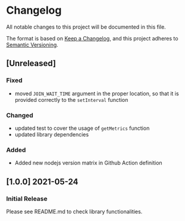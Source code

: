 # Changelog
All notable changes to this project will be documented in this file.

The format is based on [Keep a Changelog](https://keepachangelog.com/en/1.0.0/),
and this project adheres to [Semantic Versioning](https://semver.org/spec/v2.0.0.html).

## [Unreleased]

### Fixed

- moved `JOIN_WAIT_TIME` argument in the proper location, so that it is provided correctly to the `setInterval` function

### Changed

- updated test to cover the usage of `getMetrics` function
- updated library dependencies

### Added

- Added new nodejs version matrix in Github Action definition

## [1.0.0] 2021-05-24

### Initial Release

Please see README.md to check library functionalities.
